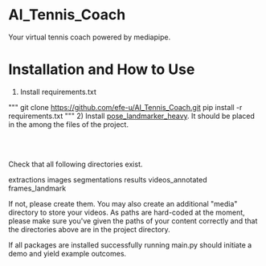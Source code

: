 # AI_Tennis_Coach
Your virtual tennis coach powered by mediapipe.

# Installation and How to Use
1) Install requirements.txt

"""
git clone https://github.com/efe-u/AI_Tennis_Coach.git
pip install -r requirements.txt
""" 
2) Install [pose_landmarker_heavy](https://storage.googleapis.com/mediapipe-models/pose_landmarker/pose_landmarker_heavy/float16/1/pose_landmarker_heavy.task). It should be placed in the among the files of the project.
   
<br>
<br/>

Check that all following directories exist.

extractions
images
segmentations
results
videos_annotated
frames_landmark

If not, please create them. You may also create an additional "media" directory to store your videos. As paths are hard-coded at the moment, please make sure you've given the paths of your content correctly and that the directories above are in the project directory.

If all packages are installed successfully running main.py should initiate a demo and yield example outcomes.
